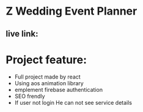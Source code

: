 # Z Wedding Event Planner
## live link:

# Project feature:

- Full project made by react
- Using aos animation library
- emplement firebase authentication
- SEO frendly
- If user not login He can not see service details
